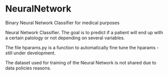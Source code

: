 # NeuralNetwork
Binary Neural Network Classifier for medical purposes


Neural Network Classifier.
The goal is to predict if a patient will end up with a certain patology or not depending on several variables.

The file hparams.py is a function to automatically fine tune the hparams - still under development.

The dataset used for training of the Neural Network is not shared due to data policies reasons.
